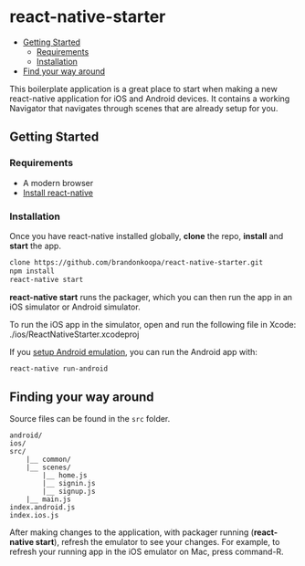 # react-native-starter
- [Getting Started][getting-started]
    - [Requirements][reqs]
    - [Installation][install]
- [Find your way around][navigate]


This boilerplate application is a great place to start when making a new react-native application for iOS and Android devices. It contains a working Navigator that navigates through scenes that are already setup for you.

## Getting Started

### Requirements
- A modern browser
- [Install react-native][node]

### Installation
Once you have react-native installed globally, **clone** the repo, **install** and **start** the app.
```sh
clone https://github.com/brandonkoopa/react-native-starter.git
npm install
react-native start
```

**react-native start** runs the packager, which you can then run the app in an iOS simulator or Android simulator.

To run the iOS app in the simulator, open and run the following file in Xcode:
./ios/ReactNativeStarter.xcodeproj

If you [setup Android emulation][android-setup], you can run the Android app with:
```sh
react-native run-android
```

## Finding your way around
Source files can be found in the `src` folder.
```
android/
ios/
src/
    |__ common/
    |__ scenes/
        |__ home.js
        |__ signin.js
        |__ signup.js
    |__ main.js
index.android.js
index.ios.js
```

After making changes to the application, with packager running (**react-native start**), refresh the emulator to see your changes. For example, to refresh your running app in the iOS emulator on Mac, press command-R.

[getting-started]: #getting-started
[reqs]: #requirements
[install]: #installation
[navigate]: #find-your-way-around
[use]: #use-in-your-own-project
[node]: http://www.nodejs.org
[react-native]: https://facebook.github.io/react-native/docs/getting-started.html
[android-setup]: https://facebook.github.io/react-native/docs/android-setup.html
[gulp]: http://gulpjs.com/
